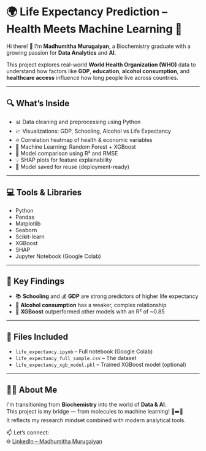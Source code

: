 # 🌍 Life Expectancy Prediction – Health Meets Machine Learning 🧬

Hi there! 👋 I’m **Madhumitha Murugaiyan**, a Biochemistry graduate with a growing passion for **Data Analytics** and **AI**.

This project explores real-world **World Health Organization (WHO)** data to understand how factors like **GDP**, **education**, **alcohol consumption**, and **healthcare access** influence how long people live across countries.

---

## 🔍 What’s Inside
- 📊 Data cleaning and preprocessing using Python  
- 📈 Visualizations: GDP, Schooling, Alcohol vs Life Expectancy  
- 🔥 Correlation heatmap of health & economic variables  
- 🤖 Machine Learning: Random Forest + XGBoost  
- 🎯 Model comparison using R² and RMSE  
- 💡 SHAP plots for feature explainability  
- 💾 Model saved for reuse (deployment-ready)

---

## 💻 Tools & Libraries
- Python  
- Pandas  
- Matplotlib  
- Seaborn  
- Scikit-learn  
- XGBoost  
- SHAP  
- Jupyter Notebook (Google Colab)

---

## 🧠 Key Findings
- 📚 **Schooling** and 💰 **GDP** are strong predictors of higher life expectancy  
- 🥂 **Alcohol consumption** has a weaker, complex relationship  
- 🚀 **XGBoost** outperformed other models with an R² of ~0.85

---

## 📁 Files Included
- `life_expectancy.ipynb` – Full notebook (Google Colab)  
- `life_expectancy_full_sample.csv` – The dataset  
- `life_expectancy_xgb_model.pkl` – Trained XGBoost model (optional)

---

## 🙋‍♀️ About Me

I'm transitioning from **Biochemistry** into the world of **Data & AI**.  
This project is my bridge — from molecules to machine learning! 🧪➡️🧠  
It reflects my research mindset combined with modern analytical tools.

📫 Let’s connect:  
🌐 [LinkedIn – Madhumitha Murugaiyan](https://www.linkedin.com/in/madhumitha-murugaiyan-9b59b0191/)

  

